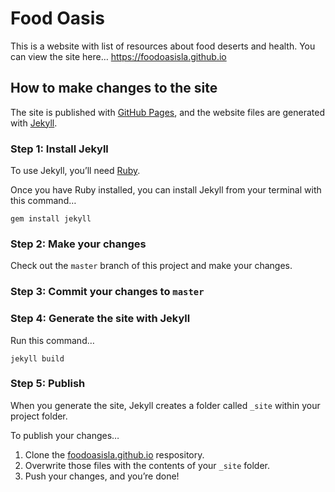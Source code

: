 
# Food Oasis

This is a website with list of resources about food deserts and health. You can view the site here…
https://foodoasisla.github.io

## How to make changes to the site

The site is published with [GitHub Pages](https://pages.github.com), and the website files are generated with [Jekyll](http://jekyllrb.com).

### Step 1: Install Jekyll

To use Jekyll, you’ll need [Ruby](https://www.ruby-lang.org/en/documentation/installation/).

Once you have Ruby installed, you can install Jekyll from your terminal with this command…

```
gem install jekyll
```

### Step 2: Make your changes

Check out the `master` branch of this project and make your changes.

### Step 3: Commit your changes to `master`

### Step 4: Generate the site with Jekyll

Run this command…

```
jekyll build
```

### Step 5: Publish

When you generate the site, Jekyll creates a folder called `_site` within your project folder.

To publish your changes…

1. Clone the [foodoasisla.github.io](https://github.com/foodoasisla/foodoasisla.github.io) respository.
2. Overwrite those files with the contents of your `_site` folder.
3. Push your changes, and you’re done!
